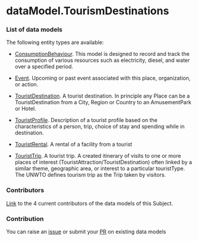 # dataModel.TourismDestinations

### List of data models

The following entity types are available:
- [ConsumptionBehaviour](https://github.com/smart-data-models/dataModel.TourismDestinations/blob/master/ConsumptionBehaviour/README.md). This model is designed to record and track the consumption of various resources such as electricity, diesel, and water over a specified period.

- [Event](https://github.com/smart-data-models/dataModel.TourismDestinations/blob/master/Event/README.md). Upcoming or past event associated with this place, organization, or action.

- [TouristDestination](https://github.com/smart-data-models/dataModel.TourismDestinations/blob/master/TouristDestination/README.md). A tourist destination. In principle any Place can be a TouristDestination from a City, Region or Country to an AmusementPark or Hotel.

- [TouristProfile](https://github.com/smart-data-models/dataModel.TourismDestinations/blob/master/TouristProfile/README.md). Description of a tourist profile based on the characteristics of a person, trip, choice of stay and spending while in destination.

- [TouristRental](https://github.com/smart-data-models/dataModel.TourismDestinations/blob/master/TouristRental/README.md). A rental of a facility from a tourist

- [TouristTrip](https://github.com/smart-data-models/dataModel.TourismDestinations/blob/master/TouristTrip/README.md). A tourist trip. A created itinerary of visits to one or more places of interest (TouristAttraction/TouristDestination) often linked by a similar theme, geographic area, or interest to a particular touristType. The UNWTO defines tourism trip as the Trip taken by visitors.



### Contributors
[Link](https://github.com/smart-data-models/dataModel.TourismDestinations/blob/master/CONTRIBUTORS.yaml) to the 4 current contributors of the data models of this Subject.


### Contribution
You can raise an [issue](https://github.com/smart-data-models/dataModel.TourismDestinations/issues) or submit your [PR](https://github.com/smart-data-models/dataModel.TourismDestinations/pulls) on existing data models
